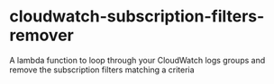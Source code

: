 # cloudwatch-subscription-filters-remover
A lambda function to loop through your CloudWatch logs groups and remove the subscription filters matching a criteria
